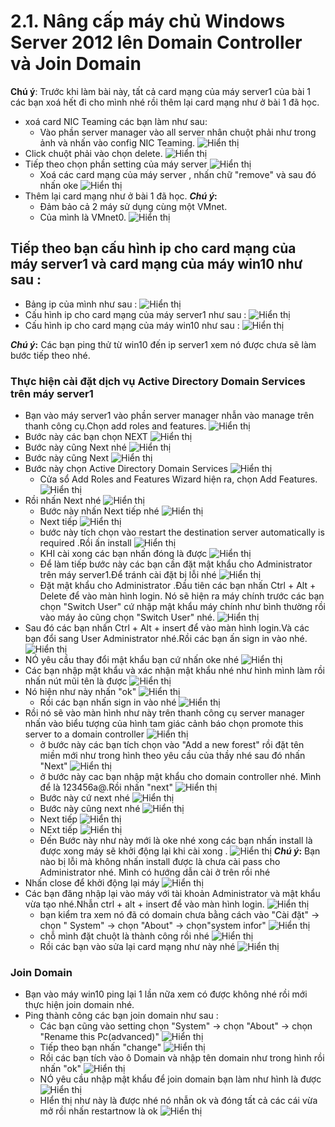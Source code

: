 # 2.1. Nâng cấp máy chủ Windows Server 2012 lên Domain Controller và Join Domain
**Chú ý**: Trước khi làm bài này, tất cả card mạng của máy server1 của bài 1 các bạn xoá hết đi cho mình nhé rồi thêm lại card mạng như ở bài 1 đã học.
- xoá card NIC Teaming các bạn làm như sau:
  - Vào phần server manager vào all server nhân chuột phải như trong ảnh và nhấn vào config NIC Teaming.
  ![Hiển thị](./b2p1images/1.png)
- Click chuột phải vào chọn delete.
  ![Hiển thị](./b2p1images/2.png)
- Tiếp theo chọn phần setting của máy server
  ![Hiển thị](./b2p1images/3.png)
  - Xoá các card mạng của máy server , nhấn chữ "remove" và sau đó nhấn oke
  ![Hiển thị](./b2p1images/4.png)
- Thêm lại card mạng như ở bài 1 đã học. **_Chú ý_:**
  - Đảm bảo cả 2 máy sử dụng cùng một VMnet.
  - Của mình là VMnet0.
  ![Hiển thị](./b2p1images/5.png)


## Tiếp theo bạn cấu hình ip cho card mạng của máy server1 và card mạng của máy win10 như sau :
- Bảng ip của mình như sau :
  ![Hiển thị](./b2p1images/6.png)
- Cấu hình ip cho card mạng của máy server1 như sau :
  ![Hiển thị](./b2p1images/7.png)
- Cấu hình ip cho card mạng của máy win10 như sau :
  ![Hiển thị](./b2p1images/8.png)

**_Chú ý_:** Các bạn ping thử từ win10 đến ip server1 xem nó được chưa sẽ làm bước tiếp theo nhé.
### Thực hiện cài đặt dịch vụ Active Directory Domain Services trên máy server1
- Bạn vào máy server1 vào phần server manager nhẫn vào manage trên thanh công cụ.Chọn add roles and features.
  ![Hiển thị](./b2p1images/9.png)
- Bước này các bạn chọn NEXT
  ![Hiển thị](./b2p1images/10.png)
- Bước này cũng Next nhé
  ![Hiển thị](./b2p1images/11.png)
- Bước này cũng Next
  ![Hiển thị](./b2p1images/12.png)
- Bước này chọn Active Directory Domain Services
  ![Hiển thị](./b2p1images/13.png)
  - Cửa sổ Add Roles and Features Wizard hiện ra, chọn Add Features.
  ![Hiển thị](./b2p1images/14.png)
- Rồi nhấn Next nhé
  ![Hiển thị](./b2p1images/15.png)
  - Bước này nhấn Next tiếp nhé
  ![Hiển thị](./b2p1images/16.png)
  - Next tiếp
  ![Hiển thị](./b2p1images/17.png)
  - bước này tích chọn vào restart the destination server automatically is required .Rồi ấn install
  ![Hiển thị](./b2p1images/18.png)
  - KHI cài xong các bạn nhấn đóng là được
  ![Hiển thị](./b2p1images/19.png)
  - Để làm tiếp bước này các bạn cần đặt mật khẩu cho Administrator trên máy server1.Để tránh cài đặt bị lỗi nhé
  ![Hiển thị](./b2p1images/20.png)
  - Đặt mật khẩu cho Administrator .Đầu tiên các bạn nhấn Ctrl + Alt + Delete để vào màn hình login. Nó sẽ hiện ra máy chính trước các bạn chọn "Switch User" cứ nhập mật khẩu máy chính như bình thường rồi vào máy ảo cũng chọn "Switch User" nhé.
  ![Hiển thị](./b2p1images/21.png)
 - Sau đó các bạn nhấn Ctrl + Alt + insert để vào màn hình login.Và các bạn đổi sang User Administrator nhé.Rồi các bạn ấn sign in vào nhé.
  ![Hiển thị](./b2p1images/22.png)
- NÓ yêu cầu thay đổi mật khẩu bạn cứ nhấn oke nhé
  ![Hiển thị](./b2p1images/23.png)
- Các bạn nhập mật khẩu và xác nhận mật khẩu nhé như hình mình làm rồi nhấn nút mũi tên là được
  ![Hiển thị](./b2p1images/24.png)
- Nó hiện như này nhấn "ok"
  ![Hiển thị](./b2p1images/25.png)
  - Rồi các bạn nhấn sign in vào nhé
  ![Hiển thị](./b2p1images/26.png)
- Rồi nó sẽ vào màn hình như này trên thanh công cụ server manager nhấn vào biểu tượng của hình tam giác cảnh báo chọn promote this server to a domain controller
  ![Hiển thị](./b2p1images/27.png)
  - ở bước này các bạn tích chọn vào "Add a new forest" rồi đặt tên miền mới như trong hình theo yêu cầu của thầy nhé sau đó nhấn "Next"
  ![Hiển thị](./b2p1images/28.png)
  - ở bước này cac bạn nhập mật khẩu cho domain controller nhé. Mình để là 123456a@.Rồi nhấn "next"
  ![Hiển thị](./b2p1images/29.png)
  - Bước này cứ next nhé
  ![Hiển thị](./b2p1images/30.png)
  - Bước này cũng next nhé
  ![Hiển thị](./b2p1images/31.png)
  - Next tiếp
  ![Hiển thị](./b2p1images/32.png)
  - NExt tiếp
  ![Hiển thị](./b2p1images/33.png)
  - Đến Bước này như này mới là oke nhé xong các bạn nhấn install là được xong máy sẽ khởi động lại khi cài xong .
  ![Hiển thị](./b2p1images/34.png)
  **_Chú ý_:** Bạn nào bị lỗi mà không nhấn install được là chưa cài pass cho Administrator nhé. Mình có hướng dẫn cài ở trên rồi nhé
- Nhấn close để khởi động lại máy
  ![Hiển thị](./b2p1images/35.png)
- Các bạn đăng nhập lại vào máy với tài khoản Administrator và mật khẩu vừa tạo nhé.Nhẫn ctrl + alt + insert để vào màn hình login.
  ![Hiển thị](./b2p1images/36.png)
  - bạn kiểm tra xem nó đã có domain chưa bằng cách vào "Cài đặt" -> chọn " System" -> chọn "About" -> chọn"system infor"
  ![Hiển thị](./b2p1images/37.png)
  - chỗ mình đặt chuột là thành công rồi nhé
  ![Hiển thị](./b2p1images/38.png)
  - Rồi các bạn vào sửa lại card mạng như này nhé
  ![Hiển thị](./b2p1images/39.png)
### Join Domain
- Bạn vào máy win10 ping lại 1 lần nữa xem có được không nhé rồi mới thực hiện join domain nhé.
- Ping thành công các bạn join domain như sau :
  - Các bạn cũng vào setting chọn "System" -> chọn "About" -> chọn "Rename this Pc(advanced)"
  ![Hiển thị](./b2p1images/40.png)
  - Tiếp theo bạn nhấn "change"
  ![Hiển thị](./b2p1images/41.png)
  - Rồi các bạn tích vào ô Domain và nhập tên domain như trong hình rồi nhấn "ok"
  ![Hiển thị](./b2p1images/42.png)
  - NÓ yêu cầu nhập mật khẩu để join domain bạn làm như hình là được
  ![Hiển thị](./b2p1images/43.png)
  - HIển thị như này là được nhé nó nhẫn ok và đóng tất cả các cái vừa mở rồi nhấn restartnow là ok
  ![Hiển thị](./b2p1images/44.png)
